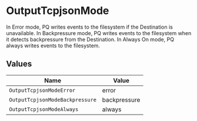 # OutputTcpjsonMode

In Error mode, PQ writes events to the filesystem if the Destination is unavailable. In Backpressure mode, PQ writes events to the filesystem when it detects backpressure from the Destination. In Always On mode, PQ always writes events to the filesystem.


## Values

| Name                            | Value                           |
| ------------------------------- | ------------------------------- |
| `OutputTcpjsonModeError`        | error                           |
| `OutputTcpjsonModeBackpressure` | backpressure                    |
| `OutputTcpjsonModeAlways`       | always                          |